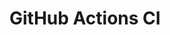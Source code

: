 # GitHub Actions CI































































































































































































































































































































































































































































































































































































































































































































































































































































































































































































































































































































































































































































































































































































































































































































































































































































































































































































































